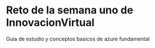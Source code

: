 # Reto de la semana uno de InnovacionVirtual

Guia de estudio y conceptos basicos de azure fundamental